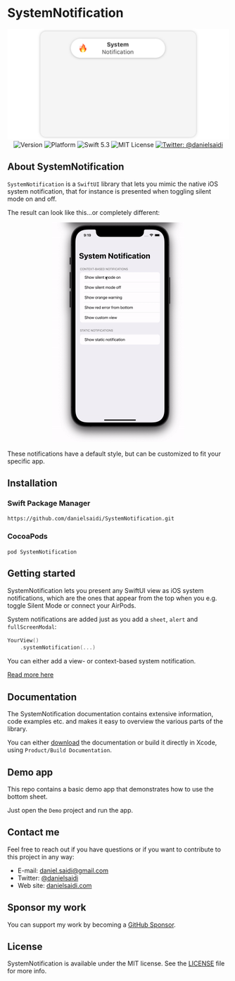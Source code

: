 # SystemNotification

<p align="center">
    <img src ="Resources/Logo.png" width=600 /><br />
    <img src="https://img.shields.io/github/v/release/danielsaidi/SystemNotification?color=%2300550&sort=semver" alt="Version" />
    <img src="https://img.shields.io/cocoapods/p/SystemNotification.svg?style=flat" alt="Platform" />
    <img src="https://img.shields.io/badge/Swift-5.3-orange.svg" alt="Swift 5.3" />
    <img src="https://img.shields.io/github/license/danielsaidi/SystemNotification" alt="MIT License" />
    <a href="https://twitter.com/danielsaidi">
        <img src="https://img.shields.io/badge/contact-@danielsaidi-blue.svg?style=flat" alt="Twitter: @danielsaidi" />
    </a>
</p>



## About SystemNotification

`SystemNotification` is a `SwiftUI` library that lets you mimic the native iOS system notification, that for instance is presented when toggling silent mode on and off.

The result can look like this...or completely different:

<p align="center">
    <img src="Resources/Demo.gif" width=300 />
</p>

These notifications have a default style, but can be customized to fit your specific app.



## Installation

### Swift Package Manager

```
https://github.com/danielsaidi/SystemNotification.git
```

### CocoaPods

```
pod SystemNotification
```


## Getting started

SystemNotification lets you present any SwiftUI view as iOS system notifications, which are the ones that appear from the top when you e.g. toggle Silent Mode or connect your AirPods.

System notifications are added just as you add a `sheet`, `alert` and `fullScreenModal`:

```swift
YourView()
    .systemNotification(...)
```

You can either add a view- or context-based system notification.

[Read more here][Getting-Started]



## Documentation

The SystemNotification documentation contains extensive information, code examples etc. and makes it easy to overview the various parts of the library.

You can either [download][Documentation] the documentation or build it directly in Xcode, using `Product/Build Documentation`.



## Demo app

This repo contains a basic demo app that demonstrates how to use the bottom sheet.

Just open the `Demo` project and run the app.



## Contact me

Feel free to reach out if you have questions or if you want to contribute to this project in any way:

* E-mail: [daniel.saidi@gmail.com][Email]
* Twitter: [@danielsaidi][Twitter]
* Web site: [danielsaidi.com][Website]



## Sponsor my work

You can support my work by becoming a [GitHub Sponsor][Sponsors].



## License

SystemNotification is available under the MIT license. See the [LICENSE][License] file for more info.


[Email]: mailto:daniel.saidi@gmail.com
[Twitter]: http://www.twitter.com/danielsaidi
[Website]: http://www.danielsaidi.com
[Sponsors]: https://github.com/sponsors/danielsaidi

[Documentation]: https://github.com/danielsaidi/Documentation/blob/main/Docs/SystemNotification.doccarchive.zip?raw=true
[License]: https://github.com/danielsaidi/SystemNotification/blob/master/LICENSE

[Getting-Started]: https://github.com/danielsaidi/SystemNotification/blob/master/Readmes/Getting-Started.md
